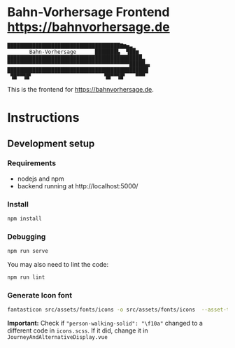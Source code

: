 # Bahn-Vorhersage Frontend https://bahnvorhersage.de

```
████████████████████████████████████▇▆▅▃▁
       Bahn-Vorhersage      ███████▙  ▜██▆▁
███████████████████████████████████████████▃
▀▀▀▀▀▀▀▀▀▀▀▀▀▀▀▀▀▀▀▀▀▀▀▀▀▀▀▀▀▀▀▀▀▀▀▀▀▀▀█████▄▖
█████████████████████████████████████████████
 ▜█▀▀▜█▘                       ▜█▀▀▜█▘   ▀▀▀
```

This is the frontend for https://bahnvorhersage.de.

# Instructions

## Development setup

### Requirements

- nodejs and npm
- backend running at http://localhost:5000/

### Install

```bash
npm install
```

### Debugging

```bash
npm run serve
```

You may also need to lint the code:

```bash
npm run lint
```

### Generate Icon font
```bash
fantasticon src/assets/fonts/icons -o src/assets/fonts/icons  --asset-types scss --normalize --fonts-url assets/fonts/icons
```
**Important:** Check if `"person-walking-solid": "\f10a"` changed to a different code in `icons.scss`. If it did, change it in `JourneyAndAlternativeDisplay.vue`